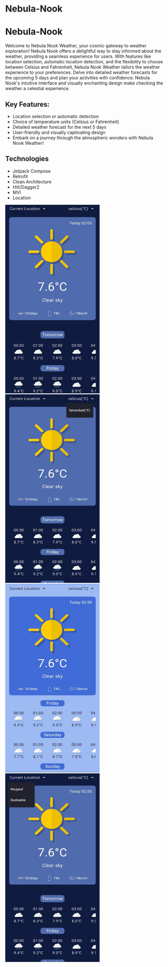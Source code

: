 ﻿# Nebula-Nook
# Nebula-Nook
Welcome to Nebula Nook Weather, your cosmic gateway to weather exploration! Nebula Nook offers a delightful way to stay informed about the weather, providing a seamless experience for users. With features like location selection, automatic location detection, and the flexibility to choose between Celsius and Fahrenheit, Nebula Nook Weather tailors the weather experience to your preferences. Delve into detailed weather forecasts for the upcoming 5 days and plan your activities with confidence. Nebula Nook's intuitive interface and visually enchanting design make checking the weather a celestial experience.

## Key Features:
- Location selection or automatic detection
- Choice of temperature units (Celsius or Fahrenheit)
- Detailed weather forecast for the next 5 days
- User-friendly and visually captivating design
- Embark on a journey through the atmospheric wonders with Nebula Nook Weather!

## Technologies

- Jetpack Compose
- Retrofit
- Clean Architecture
- Hilt/Dagger2
- MVI
- Location
<p float="left">
<img src="-2147483648_-216091.jpg" alt="Weather App" width=300 height=600>
<img src="-2147483648_-216093.jpg" alt="Weather App" width=300 height=600>
<img src="-2147483648_-216095.jpg" alt="Weather App" width=300 height=600>
<img src="-2147483648_-216097.jpg" alt="Weather App" width=300 height=600>
</p>
